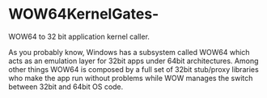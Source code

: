 # WOW64KernelGates-
WOW64 to 32 bit application kernel caller.

As you probably know, Windows has a subsystem called WOW64 which acts as an emulation layer for 32bit apps under 64bit architectures. Among other things WOW64 is composed by a full set of 32bit stub/proxy libraries who make the app run without problems while WOW manages the switch between 32bit and 64bit OS code.
